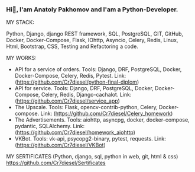 ### Hi👋, I'am Anatoly Pakhomov and I'am a Python-Developer.

MY STACK:

Python, Django, django REST framework, SQL, PostgreSQL, GIT, GitHub, Docker, Docker-Compose, 
Flask, IOhttp, Asyncio, Celery, Redis, Linux, Html, Bootstrap, CSS, Testing and Refactoring a code.

MY WORKS:

- API for a service of orders. 
    Tools: Django, DRF, PostgreSQL, Docker, Docker-Compose, Celery, Redis, Pytest. Link: (https://github.com/Cr7diesel/python-final-diplom)
- API for service.
    Tools: Django, DRF, PostgreSQL, Docker, Docker-Compose, Celery, Redis, Django-cachalot. Link: (https://github.com/Cr7diesel/service_app)
- The Upscale.
    Tools: Flask, opencv-contrib-python, Celery, Docker-compose. Link: (https://github.com/Cr7diesel/Celery_homework)
- The Advertisements.
    Tools: aiohttp, asyncpg, docker, docker-compose, pydantic, SQLAlchemy. Link: (https://github.com/Cr7diesel/homework_aiohttp)
- VKBot.
    Tools: vk-api, psycopg2-binary, pytest, requests. Link: (https://github.com/Cr7diesel/VKBot)

MY SERTIFICATES (Python, django, sql, python in web, git, html & css) https://github.com/Cr7diesel/Sertificates

